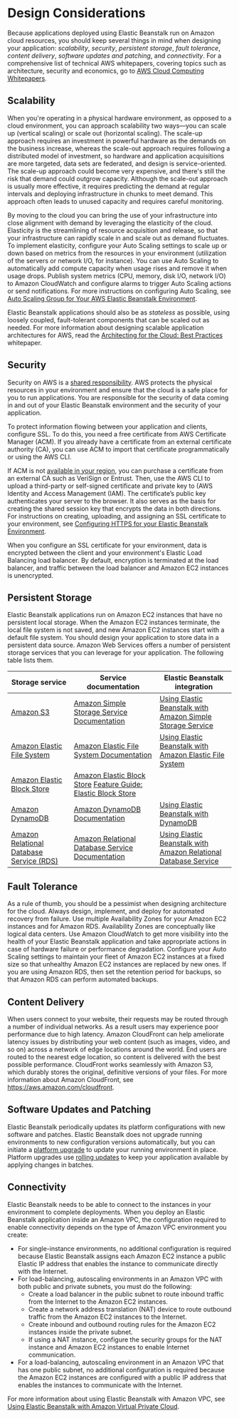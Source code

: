 # Design Considerations<a name="concepts.concepts.design"></a>

 Because applications deployed using Elastic Beanstalk run on Amazon cloud resources, you should keep several things in mind when designing your application: *scalability*, *security*, *persistent storage*, *fault tolerance*, *content delivery*, *software updates and patching*, and *connectivity*\. For a comprehensive list of technical AWS whitepapers, covering topics such as architecture, security and economics, go to [AWS Cloud Computing Whitepapers](https://aws.amazon.com/whitepapers/)\. 

## Scalability<a name="concepts.concepts.design.scalability"></a>

When you're operating in a physical hardware environment, as opposed to a cloud environment, you can approach scalability two ways—you can scale up \(vertical scaling\) or scale out \(horizontal scaling\)\. The scale\-up approach requires an investment in powerful hardware as the demands on the business increase, whereas the scale\-out approach requires following a distributed model of investment, so hardware and application acquisitions are more targeted, data sets are federated, and design is service\-oriented\. The scale\-up approach could become very expensive, and there's still the risk that demand could outgrow capacity\. Although the scale\-out approach is usually more effective, it requires predicting the demand at regular intervals and deploying infrastructure in chunks to meet demand\. This approach often leads to unused capacity and requires careful monitoring\.

By moving to the cloud you can bring the use of your infrastructure into close alignment with demand by leveraging the elasticity of the cloud\. Elasticity is the streamlining of resource acquisition and release, so that your infrastructure can rapidly scale in and scale out as demand fluctuates\. To implement elasticity, configure your Auto Scaling settings to scale up or down based on metrics from the resources in your environment \(utilization of the servers or network I/O, for instance\)\. You can use Auto Scaling to automatically add compute capacity when usage rises and remove it when usage drops\. Publish system metrics \(CPU, memory, disk I/O, network I/O\) to Amazon CloudWatch and configure alarms to trigger Auto Scaling actions or send notifications\. For more instructions on configuring Auto Scaling, see [Auto Scaling Group for Your AWS Elastic Beanstalk Environment](using-features.managing.as.md)\.

Elastic Beanstalk applications should also be as *stateless* as possible, using loosely coupled, fault\-tolerant components that can be scaled out as needed\. For more information about designing scalable application architectures for AWS, read the [Architecting for the Cloud: Best Practices](http://media.amazonwebservices.com/AWS_Cloud_Best_Practices.pdf) whitepaper\.

## Security<a name="concepts.concepts.design.security"></a>

Security on AWS is a [shared responsibility](https://aws.amazon.com/compliance/shared-responsibility-model/)\. AWS protects the physical resources in your environment and ensure that the cloud is a safe place for you to run applications\. You are responsible for the security of data coming in and out of your Elastic Beanstalk environment and the security of your application\.

To protect information flowing between your application and clients, configure SSL\. To do this, you need a free certificate from AWS Certificate Manager \(ACM\)\. If you already have a certificate from an external certificate authority \(CA\), you can use ACM to import that certificate programmatically or using the AWS CLI\.

If ACM is not [available in your region](http://docs.aws.amazon.com/general/latest/gr/rande.html#acm_region), you can purchase a certificate from an external CA such as VeriSign or Entrust\. Then, use the AWS CLI to upload a third\-party or self\-signed certificate and private key to \(AWS Identity and Access Management \(IAM\)\. The certificate’s public key authenticates your server to the browser\. It also serves as the basis for creating the shared session key that encrypts the data in both directions\. For instructions on creating, uploading, and assigning an SSL certificate to your environment, see [Configuring HTTPS for your Elastic Beanstalk Environment](configuring-https.md)\.

When you configure an SSL certificate for your environment, data is encrypted between the client and your environment's Elastic Load Balancing load balancer\. By default, encryption is terminated at the load balancer, and traffic between the load balancer and Amazon EC2 instances is unencrypted\.

## Persistent Storage<a name="concepts.concepts.design.storage"></a>

 Elastic Beanstalk applications run on Amazon EC2 instances that have no persistent local storage\. When the Amazon EC2 instances terminate, the local file system is not saved, and new Amazon EC2 instances start with a default file system\. You should design your application to store data in a persistent data source\. Amazon Web Services offers a number of persistent storage services that you can leverage for your application\. The following table lists them\.


| Storage service | Service documentation | Elastic Beanstalk integration | 
| --- | --- | --- | 
| [Amazon S3](https://aws.amazon.com/s3/) | [Amazon Simple Storage Service Documentation](https://aws.amazon.com/documentation/s3/) | [Using Elastic Beanstalk with Amazon Simple Storage Service](AWSHowTo.S3.md) | 
| [Amazon Elastic File System](https://aws.amazon.com/efs/) | [Amazon Elastic File System Documentation](https://aws.amazon.com/documentation/efs/) | [Using Elastic Beanstalk with Amazon Elastic File System](services-efs.md) | 
| [Amazon Elastic Block Store](https://aws.amazon.com/ebs/) |  [Amazon Elastic Block Store](http://docs.aws.amazon.com/AWSEC2/latest/UserGuide/AmazonEBS.html) [Feature Guide: Elastic Block Store](https://aws.amazon.com/articles/1667)  |  | 
| [Amazon DynamoDB](https://aws.amazon.com/dynamodb/) | [Amazon DynamoDB Documentation](https://aws.amazon.com/documentation/dynamodb/) | [Using Elastic Beanstalk with DynamoDB](AWSHowTo.dynamoDB.md) | 
| [Amazon Relational Database Service \(RDS\)](https://aws.amazon.com/rds/) | [Amazon Relational Database Service Documentation](https://aws.amazon.com/documentation/rds/) | [Using Elastic Beanstalk with Amazon Relational Database Service](AWSHowTo.RDS.md) | 

## Fault Tolerance<a name="concepts.concepts.design.faulttolerance"></a>

As a rule of thumb, you should be a pessimist when designing architecture for the cloud\. Always design, implement, and deploy for automated recovery from failure\. Use multiple Availability Zones for your Amazon EC2 instances and for Amazon RDS\. Availability Zones are conceptually like logical data centers\. Use Amazon CloudWatch to get more visibility into the health of your Elastic Beanstalk application and take appropriate actions in case of hardware failure or performance degradation\. Configure your Auto Scaling settings to maintain your fleet of Amazon EC2 instances at a fixed size so that unhealthy Amazon EC2 instances are replaced by new ones\. If you are using Amazon RDS, then set the retention period for backups, so that Amazon RDS can perform automated backups\.

## Content Delivery<a name="concepts.concepts.design.cloudfront"></a>

When users connect to your website, their requests may be routed through a number of individual networks\. As a result users may experience poor performance due to high latency\. Amazon CloudFront can help ameliorate latency issues by distributing your web content \(such as images, video, and so on\) across a network of edge locations around the world\. End users are routed to the nearest edge location, so content is delivered with the best possible performance\. CloudFront works seamlessly with Amazon S3, which durably stores the original, definitive versions of your files\. For more information about Amazon CloudFront, see [https://aws\.amazon\.com/cloudfront](https://aws.amazon.com/cloudfront/)\. 

## Software Updates and Patching<a name="concepts.concepts.design.updates"></a>

Elastic Beanstalk periodically updates its platform configurations with new software and patches\. Elastic Beanstalk does not upgrade running environments to new configuration versions automatically, but you can initiate a [platform upgrade](using-features.platform.upgrade.md) to update your running environment in place\. Platform upgrades use [rolling updates](using-features.rollingupdates.md) to keep your application available by applying changes in batches\.

## Connectivity<a name="concepts.concepts.design.connectivity"></a>

Elastic Beanstalk needs to be able to connect to the instances in your environment to complete deployments\. When you deploy an Elastic Beanstalk application inside an Amazon VPC, the configuration required to enable connectivity depends on the type of Amazon VPC environment you create:
+ For single\-instance environments, no additional configuration is required because Elastic Beanstalk assigns each Amazon EC2 instance a public Elastic IP address that enables the instance to communicate directly with the Internet\.
+ For load\-balancing, autoscaling environments in an Amazon VPC with both public and private subnets, you must do the following: 
  + Create a load balancer in the public subnet to route inbound traffic from the Internet to the Amazon EC2 instances\.
  + Create a network address translation \(NAT\) device to route outbound traffic from the Amazon EC2 instances to the Internet\.
  + Create inbound and outbound routing rules for the Amazon EC2 instances inside the private subnet\.
  + If using a NAT instance, configure the security groups for the NAT instance and Amazon EC2 instances to enable Internet communication\.
+ For a load\-balancing, autoscaling environment in an Amazon VPC that has one public subnet, no additional configuration is required because the Amazon EC2 instances are configured with a public IP address that enables the instances to communicate with the Internet\.

For more information about using Elastic Beanstalk with Amazon VPC, see [Using Elastic Beanstalk with Amazon Virtual Private Cloud](vpc.md)\.
